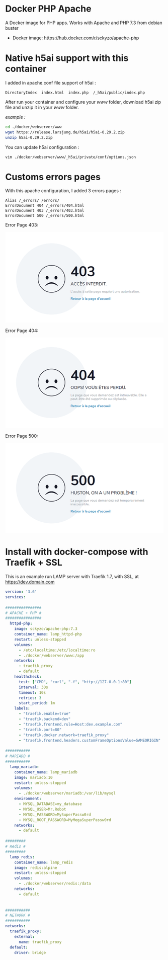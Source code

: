 # Docker PHP Apache
A Docker image for PHP apps. Works with Apache and PHP 7.3 from debian buster

* Docker image: https://hub.docker.com/r/sckyzo/apache-php

# Native h5ai support with this container

I added in apache.conf file support of h5ai : 

```apacheconf
DirectoryIndex  index.html  index.php  /_h5ai/public/index.php
```
After run your container and configure your _www_ folder, download h5ai zip file and unzip it in your _www_ folder.

*example :*
```bash
cd ./docker/webserver/www
wget https://release.larsjung.de/h5ai/h5ai-0.29.2.zip
unzip h5ai-0.29.2.zip
```

You can update h5ai configuration : 
```
vim ./docker/webserver/www/_h5ai/private/conf/options.json
```
# Customs errors pages

With this apache configuration, I added 3 errors pages :

```apacheconf
Alias /_errors/ /errors/
ErrorDocument 404 /_errors/404.html
ErrorDocument 403 /_errors/403.html
ErrorDocument 500 /_errors/500.html
```

Error Page 403: 

![Error 403](Screenshots/403.png)

Error Page 404: 

![Error 404](Screenshots/404.png)

Error Page 500: 

![Error 50x](Screenshots/500.png)

# Install with docker-compose with Traefik + SSL

This is an example run LAMP server with Traefik 1.7, with SSL, at https://dev.domain.com

```yaml
version: '3.6'
services:

################
# APACHE + PHP #
################
  httpd-php:
    image: sckyzo/apache-php:7.3
    container_name: lamp_httpd-php
    restart: unless-stopped
    volumes:
      - /etc/localtime:/etc/localtime:ro
      - ./docker/webserver/www:/app
    networks:
      - traefik_proxy
      - default
    healthcheck:
      test: ["CMD", "curl", "-f", "http://127.0.0.1:80"]
      interval: 30s
      timeout: 10s
      retries: 3
      start_period: 1m
    labels:
      - "traefik.enable=true"
      - "traefik.backend=dev"
      - "traefik.frontend.rule=Host:dev.example.com"
      - "traefik.port=80"
      - "traefik.docker.network=traefik_proxy"
      - "traefik.frontend.headers.customFrameOptionsValue=SAMEORIGIN"

###########
# MARIADB #
###########
  lamp_mariadb:
    container_name: lamp_mariadb
    image: mariadb:10
    restart: unless-stopped
    volumes:
      - ./docker/webserver/mariadb:/var/lib/mysql
    environment:
      - MYSQL_DATABASE=my_database
      - MYSQL_USER=Mr.Robot
      - MYSQL_PASSWORD=MySuperPassw0rd
      - MYSQL_ROOT_PASSWORD=MyMegaSuperPassw0rd
    networks:
      - default

#########
# Redis #
#########
  lamp_redis:
    container_name: lamp_redis
    image: redis:alpine
    restart: unless-stopped
    volumes:
      - ./docker/webserver/redis:/data
    networks:
      - default


###########
# NETWORK #
###########
networks:
  traefik_proxy:
    external:
      name: traefik_proxy
  default:
    driver: bridge
```
